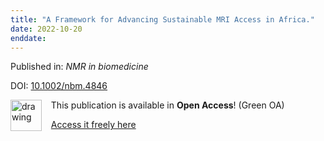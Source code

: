 ```yaml
---
title: "A Framework for Advancing Sustainable MRI Access in Africa."
date: 2022-10-20
enddate:
---
```


Published in: *NMR in biomedicine*

DOI: [10.1002/nbm.4846](https://doi.org/10.1002/nbm.4846)

<img src="https://upload.wikimedia.org/wikipedia/commons/thumb/9/90/Open_Access_logo_PLoS_white_green.svg/576px-Open_Access_logo_PLoS_white_green.svg.png" alt="drawing" width="50" align="left"/> &nbsp;&nbsp;&nbsp;This publication is available in **Open Access**! (Green OA)

&nbsp;&nbsp;&nbsp;<a href="https://doi.org/10.1101/2022.05.02.22274588" download>Access it freely here</a>

